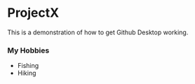 # ProjectX

This is a demonstration of how to get Github Desktop working.

### My Hobbies
- Fishing
- Hiking
